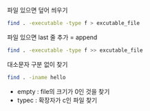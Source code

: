 파일 있으면 덮어 씌우기
``` bash
find . -executable -type f > excutable_file
```

파일 있으면 last 줄 추가 = append
``` bash
find . -executable -type f >> excutable_file
```

대소문자 구분 없이 찾기
``` bash
find . -iname hello
```




* empty : file의 크기가 0인 것을 찾기
* typec : 확장자가 c인 파일 찾기
